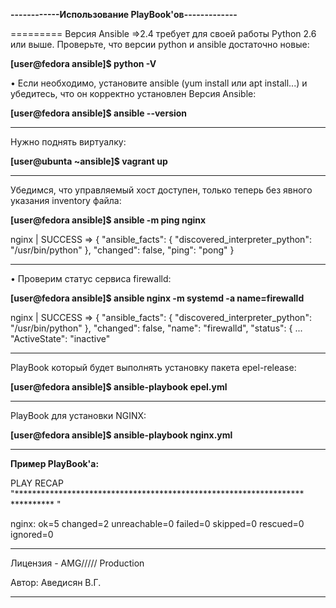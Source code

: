 **------------Использование PlayBook'ов-------------**

=========
Версия Ansible =>2.4 требует для своей работы Python 2.6 или выше. Проверьте, что версии python и ansible достаточно новые: 

**[user@fedora ansible]$ python -V**

• Если необходимо, установите ansible (yum install или apt install...) и убедитесь, что он корректно установлен
Версия Ansible: 

**[user@fedora ansible]$ ansible --version**

--------------
Нужно поднять виртуалку: 

**[user@ubunta ~ansible]$ vagrant up**

--------------
Убедимся, что управляемый хост доступен, только теперь без явного указания inventory файла: 

**[user@fedora ansible]$ ansible -m ping nginx**

nginx | SUCCESS => {
"ansible_facts": {
"discovered_interpreter_python": "/usr/bin/python"
},
"changed": false,
"ping": "pong"
}

--------------
• Проверим статус сервиса firewalld: 

**[user@fedora ansible]$ ansible nginx -m systemd -a name=firewalld**

nginx | SUCCESS => {
"ansible_facts": {
"discovered_interpreter_python": "/usr/bin/python"
},
"changed": false,
"name": "firewalld",
"status": {
...
"ActiveState": "inactive"

--------------
PlayBook который будет выполнять установку пакета epel-release: 

**[user@fedora ansible]$ ansible-playbook epel.yml**

--------------
PlayBook для установки NGINX: 

**[user@fedora ansible]$ ansible-playbook nginx.yml**

--------------
**Пример PlayBook'a:**

PLAY RECAP
"******************************************************************
********** "

nginx: ok=5 changed=2 unreachable=0 failed=0 skipped=0 rescued=0 ignored=0






------------------------------
Лицензия - AMG///// Production

Автор: Аведисян В.Г.

-----------------------------
